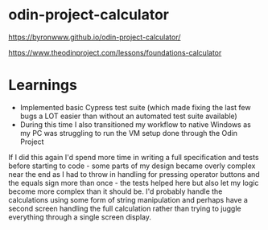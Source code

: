 # odin-project-calculator

https://byronwww.github.io/odin-project-calculator/

https://www.theodinproject.com/lessons/foundations-calculator


# Learnings
- Implemented basic Cypress test suite (which made fixing the last few bugs a LOT easier than without an automated test suite available)
- During this time I also transitioned my workflow to native Windows as my PC was struggling to run the VM setup done through the Odin Project

If I did this again I'd spend more time in writing a full specification and tests before starting to code - some parts of my design became overly complex near the end as I had to throw in handling for pressing operator buttons and the equals sign more than once - the tests helped here but also let my logic become more complex than it should be. 
I'd probably handle the calculations using some form of string manipulation and perhaps have a second screen handling the full calculation rather than trying to juggle everything through a single screen display.

